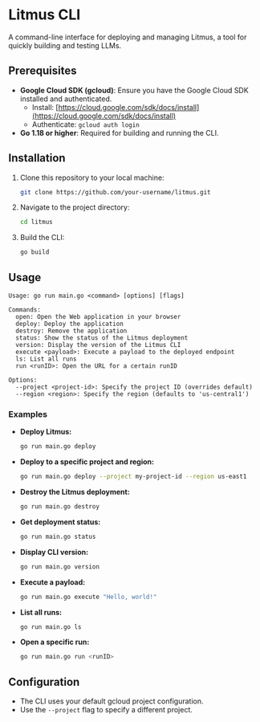 # Litmus CLI

A command-line interface for deploying and managing Litmus, a tool for quickly building and testing LLMs.

## Prerequisites

- **Google Cloud SDK (gcloud)**: Ensure you have the Google Cloud SDK installed and authenticated.
  - Install: [https://cloud.google.com/sdk/docs/install](https://cloud.google.com/sdk/docs/install)
  - Authenticate: `gcloud auth login`
- **Go 1.18 or higher**: Required for building and running the CLI.

## Installation

1. Clone this repository to your local machine:

   ```bash
   git clone https://github.com/your-username/litmus.git
   ```

2. Navigate to the project directory:

   ```bash
   cd litmus
   ```

3. Build the CLI:

   ```bash
   go build
   ```

## Usage

```
Usage: go run main.go <command> [options] [flags] 

Commands:
  open: Open the Web application in your browser
  deploy: Deploy the application
  destroy: Remove the application
  status: Show the status of the Litmus deployment
  version: Display the version of the Litmus CLI
  execute <payload>: Execute a payload to the deployed endpoint
  ls: List all runs
  run <runID>: Open the URL for a certain runID 

Options:
  --project <project-id>: Specify the project ID (overrides default)
  --region <region>: Specify the region (defaults to 'us-central1')
```

### Examples

- **Deploy Litmus:**
  ```bash
  go run main.go deploy
  ```

- **Deploy to a specific project and region:**
  ```bash
  go run main.go deploy --project my-project-id --region us-east1
  ```

- **Destroy the Litmus deployment:**
  ```bash
  go run main.go destroy 
  ```

- **Get deployment status:**
  ```bash
  go run main.go status 
  ```

- **Display CLI version:**
  ```bash
  go run main.go version
  ```

- **Execute a payload:**
  ```bash
  go run main.go execute "Hello, world!"
  ```

- **List all runs:**
  ```bash
  go run main.go ls 
  ```

- **Open a specific run:**
  ```bash
  go run main.go run <runID>
  ```

## Configuration

- The CLI uses your default gcloud project configuration.
- Use the `--project` flag to specify a different project.